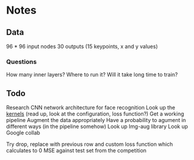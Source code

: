 # Notes

## Data
96 * 96 input nodes
30 outputs (15 keypoints, x and y values)
### Questions
How many inner layers?
Where to run it?
Will it take long time to train?



## Todo
Research CNN network architecture for face recognition
Look up the [kernels](https://www.kaggle.com/drgilermo/face-images-with-marked-landmark-points/kernels) (read up, look at the configuration, loss function?)
Get a working pipeline
Augment the data appropriately
Have a probability to agument in different ways (in the pipeline somehow)
Look up Img-aug library
Look up Google collab

Try drop, replace with previous row and custom loss function which calculates to 0
MSE against test set from the competition
